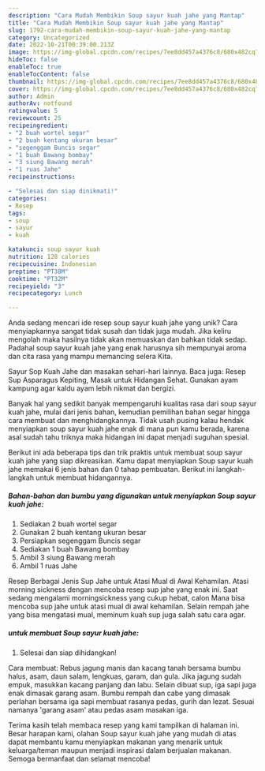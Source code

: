 ```yaml
---
description: "Cara Mudah Membikin Soup sayur kuah jahe yang Mantap"
title: "Cara Mudah Membikin Soup sayur kuah jahe yang Mantap"
slug: 1792-cara-mudah-membikin-soup-sayur-kuah-jahe-yang-mantap
category: Uncategorized
date: 2022-10-21T00:39:00.213Z
image: https://img-global.cpcdn.com/recipes/7ee8dd457a4376c8/680x482cq70/soup-sayur-kuah-jahe-foto-resep-utama.jpg
hideToc: false
enableToc: true
enableTocContent: false
thumbnail: https://img-global.cpcdn.com/recipes/7ee8dd457a4376c8/680x482cq70/soup-sayur-kuah-jahe-foto-resep-utama.jpg
cover: https://img-global.cpcdn.com/recipes/7ee8dd457a4376c8/680x482cq70/soup-sayur-kuah-jahe-foto-resep-utama.jpg
author: Admin
authorAv: notfound
ratingvalue: 5
reviewcount: 25
recipeingredient:
- "2 buah wortel segar"
- "2 buah kentang ukuran besar"
- "segenggam Buncis segar"
- "1 buah Bawang bombay"
- "3 siung Bawang merah"
- "1 ruas Jahe"
recipeinstructions:

- "Selesai dan siap dinikmati!"
categories:
- Resep
tags:
- soup
- sayur
- kuah

katakunci: soup sayur kuah 
nutrition: 128 calories
recipecuisine: Indonesian
preptime: "PT38M"
cooktime: "PT32M"
recipeyield: "3"
recipecategory: Lunch

---
```





Anda sedang mencari ide resep soup sayur kuah jahe yang unik? Cara menyiapkannya sangat tidak susah dan tidak juga mudah. Jika keliru mengolah maka hasilnya tidak akan memuaskan dan bahkan tidak sedap. Padahal soup sayur kuah jahe yang enak harusnya sih mempunyai aroma dan cita rasa yang mampu memancing selera Kita.





Sayur Sop Kuah Jahe dan masakan sehari-hari lainnya. Baca juga: Resep Sup Asparagus Kepiting, Masak untuk Hidangan Sehat. Gunakan ayam kampung agar kaldu ayam lebih nikmat dan bergizi.

Banyak hal yang sedikit banyak mempengaruhi kualitas rasa dari soup sayur kuah jahe, mulai dari jenis bahan, kemudian pemilihan bahan segar hingga cara membuat dan menghidangkannya. Tidak usah pusing kalau hendak menyiapkan soup sayur kuah jahe enak di mana pun kamu berada, karena asal sudah tahu triknya maka hidangan ini dapat menjadi suguhan spesial.






Berikut ini ada beberapa tips dan trik praktis untuk membuat soup sayur kuah jahe yang siap dikreasikan. Kamu dapat menyiapkan Soup sayur kuah jahe memakai 6 jenis bahan dan 0 tahap pembuatan. Berikut ini langkah-langkah untuk membuat hidangannya.

<!--inarticleads1-->

##### Bahan-bahan dan bumbu yang digunakan untuk menyiapkan Soup sayur kuah jahe:

1. Sediakan 2 buah wortel segar
1. Gunakan 2 buah kentang ukuran besar
1. Persiapkan segenggam Buncis segar
1. Sediakan 1 buah Bawang bombay
1. Ambil 3 siung Bawang merah
1. Ambil 1 ruas Jahe


Resep Berbagai Jenis Sup Jahe untuk Atasi Mual di Awal Kehamilan. Atasi morning sickness dengan mencoba resep sup jahe yang enak ini. Saat sedang mengalami morningsickness yang cukup hebat, calon Mana bisa mencoba sup jahe untuk atasi mual di awal kehamilan. Selain rempah jahe yang bisa mengatasi mual, meminum kuah sup juga salah satu cara agar. 

<!--inarticleads2-->

#####  untuk membuat Soup sayur kuah jahe:


1. Selesai dan siap dihidangkan!

Cara membuat: Rebus jagung manis dan kacang tanah bersama bumbu halus, asam, daun salam, lengkuas, garam, dan gula. Jika jagung sudah empuk, masukkan kacang panjang dan labu. Selain dibuat sup, iga sapi juga enak dimasak garang asam. Bumbu rempah dan cabe yang dimasak perlahan bersama iga sapi membuat rasanya pedas, gurih dan lezat. Sesuai namanya &#39;garang asam&#39; atau pedas asam masakan iga. 

Terima kasih telah membaca resep yang kami tampilkan di halaman ini. Besar harapan kami, olahan Soup sayur kuah jahe yang mudah di atas dapat membantu kamu menyiapkan makanan yang menarik untuk keluarga/teman maupun menjadi inspirasi dalam berjualan makanan. Semoga bermanfaat dan selamat mencoba!
